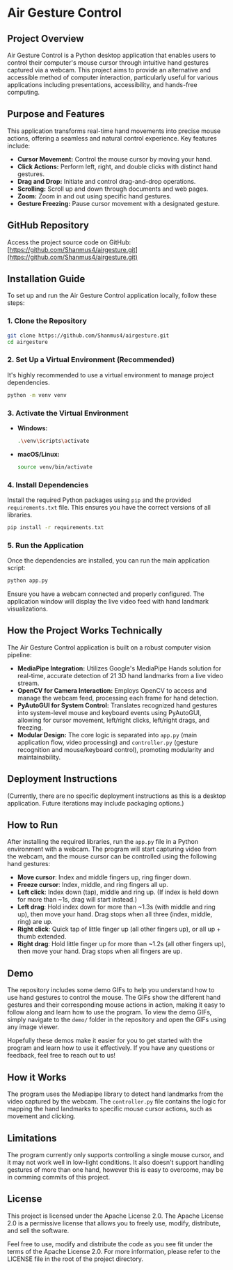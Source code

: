 # Air Gesture Control

## Project Overview
Air Gesture Control is a Python desktop application that enables users to control their computer's mouse cursor through intuitive hand gestures captured via a webcam. This project aims to provide an alternative and accessible method of computer interaction, particularly useful for various applications including presentations, accessibility, and hands-free computing.

## Purpose and Features
This application transforms real-time hand movements into precise mouse actions, offering a seamless and natural control experience. Key features include:
-   **Cursor Movement:** Control the mouse cursor by moving your hand.
-   **Click Actions:** Perform left, right, and double clicks with distinct hand gestures.
-   **Drag and Drop:** Initiate and control drag-and-drop operations.
-   **Scrolling:** Scroll up and down through documents and web pages.
-   **Zoom:** Zoom in and out using specific hand gestures.
-   **Gesture Freezing:** Pause cursor movement with a designated gesture.

## GitHub Repository
Access the project source code on GitHub: [https://github.com/Shanmus4/airgesture.git](https://github.com/Shanmus4/airgesture.git)

## Installation Guide
To set up and run the Air Gesture Control application locally, follow these steps:

### 1. Clone the Repository
```bash
git clone https://github.com/Shanmus4/airgesture.git
cd airgesture
```

### 2. Set Up a Virtual Environment (Recommended)
It's highly recommended to use a virtual environment to manage project dependencies.

```bash
python -m venv venv
```

### 3. Activate the Virtual Environment
-   **Windows:**
    ```bash
    .\venv\Scripts\activate
    ```
-   **macOS/Linux:**
    ```bash
    source venv/bin/activate
    ```

### 4. Install Dependencies
Install the required Python packages using `pip` and the provided `requirements.txt` file. This ensures you have the correct versions of all libraries.

```bash
pip install -r requirements.txt
```

### 5. Run the Application
Once the dependencies are installed, you can run the main application script:

```bash
python app.py
```

Ensure you have a webcam connected and properly configured. The application window will display the live video feed with hand landmark visualizations.

## How the Project Works Technically
The Air Gesture Control application is built on a robust computer vision pipeline:

-   **MediaPipe Integration:** Utilizes Google's MediaPipe Hands solution for real-time, accurate detection of 21 3D hand landmarks from a live video stream.
-   **OpenCV for Camera Interaction:** Employs OpenCV to access and manage the webcam feed, processing each frame for hand detection.
-   **PyAutoGUI for System Control:** Translates recognized hand gestures into system-level mouse and keyboard events using PyAutoGUI, allowing for cursor movement, left/right clicks, left/right drags, and freezing.
-   **Modular Design:** The core logic is separated into `app.py` (main application flow, video processing) and `controller.py` (gesture recognition and mouse/keyboard control), promoting modularity and maintainability.

## Deployment Instructions
(Currently, there are no specific deployment instructions as this is a desktop application. Future iterations may include packaging options.)

## How to Run
After installing the required libraries, run the `app.py` file in a Python environment with a webcam. The program will start capturing video from the webcam, and the mouse cursor can be controlled using the following hand gestures:

  - **Move cursor**: Index and middle fingers up, ring finger down.
  - **Freeze cursor**: Index, middle, and ring fingers all up.
  - **Left click**: Index down (tap), middle and ring up. (If index is held down for more than ~1s, drag will start instead.)
  - **Left drag**: Hold index down for more than ~1.3s (with middle and ring up), then move your hand. Drag stops when all three (index, middle, ring) are up.
  - **Right click**: Quick tap of little finger up (all other fingers up), or all up + thumb extended.
  - **Right drag**: Hold little finger up for more than ~1.2s (all other fingers up), then move your hand. Drag stops when all fingers are up.

## Demo
The repository includes some demo GIFs to help you understand how to use hand gestures to control the mouse. The GIFs show the different hand gestures and their corresponding mouse actions in action, making it easy to follow along and learn how to use the program. To view the demo GIFs, simply navigate to the `demo/` folder in the repository and open the GIFs using any image viewer.

Hopefully these demos make it easier for you to get started with the program and learn how to use it effectively. If you have any questions or feedback, feel free to reach out to us!

## How it Works
The program uses the Mediapipe library to detect hand landmarks from the video captured by the webcam. The `controller.py` file contains the logic for mapping the hand landmarks to specific mouse cursor actions, such as movement and clicking.

## Limitations
The program currently only supports controlling a single mouse cursor, and it may not work well in low-light conditions. It also doesn't support handling gestures of more than one hand, however this is easy to overcome, may be in comming commits of this project.

## License

This project is licensed under the Apache License 2.0. The Apache License 2.0 is a permissive license that allows you to freely use, modify, distribute, and sell the software.<br>

Feel free to use, modify and distribute the code as you see fit under the terms of the Apache License 2.0. For more information, please refer to the LICENSE file in the root of the project directory.
